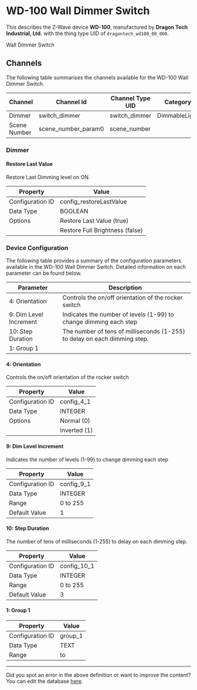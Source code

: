 
# WD-100 Wall Dimmer Switch

This describes the Z-Wave device **WD-100**, manufactured by **Dragon Tech Industrial, Ltd.** with the thing type UID of ```dragontech_wd100_00_000```. 

Wall Dimmer Switch

## Channels
The following table summarises the channels available for the WD-100 Wall Dimmer Switch.

| Channel | Channel Id | Channel Type UID | Category | Item Type |
|---------|------------|------------------|----------|-----------|
| Dimmer | switch_dimmer | switch_dimmer | DimmableLight | Dimmer |
| Scene Number | scene_number_param0 | scene_number |  | Number |



### Dimmer

#### Restore Last Value

Restore Last Dimming level on ON.


| Property         | Value    |
|------------------|----------|
| Configuration ID | config_restoreLastValue |
| Data Type        | BOOLEAN || Default Value | true |
| Options | Restore Last Value (true) |
|  | Restore Full Brightness (false) |






### Device Configuration
The following table provides a summary of the configuration parameters available in the WD-100 Wall Dimmer Switch.
Detailed information on each parameter can be found below.

| Parameter   | Description |
|-------------|-------------|
| 4: Orientation | Controls the on/off orientation of the rocker switch |
| 9: Dim Level Increment | Indicates the number of levels (1-99) to change dimming each step |
| 10: Step Duration | The number of tens of milliseconds (1-255) to delay on each dimming step. |
| 1: Group 1 |  |




#### 4: Orientation

Controls the on/off orientation of the rocker switch


| Property         | Value    |
|------------------|----------|
| Configuration ID | config_4_1 |
| Data Type        | INTEGER || Default Value | 0 |
| Options | Normal (0) |
|  | Inverted (1) |






#### 9: Dim Level Increment

Indicates the number of levels (1-99) to change dimming each step


| Property         | Value    |
|------------------|----------|
| Configuration ID | config_9_1 |
| Data Type        | INTEGER |
| Range | 0 to 255 |
| Default Value | 1 |






#### 10: Step Duration

The number of tens of milliseconds (1-255) to delay on each dimming step.


| Property         | Value    |
|------------------|----------|
| Configuration ID | config_10_1 |
| Data Type        | INTEGER |
| Range | 0 to 255 |
| Default Value | 3 |






#### 1: Group 1




| Property         | Value    |
|------------------|----------|
| Configuration ID | group_1 |
| Data Type        | TEXT |
| Range |  to  |






---

Did you spot an error in the above definition or want to improve the content?
You can edit the database [here](http://www.cd-jackson.com/index.php/zwave/zwave-device-database/zwave-device-list/devicesummary/243).

